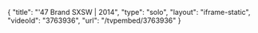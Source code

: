 {
    "title": "'47 Brand SXSW | 2014",
    "type": "solo",
    "layout": "iframe-static",
    "videoId": "3763936",
    "url": "\/tvpembed\/3763936"
}